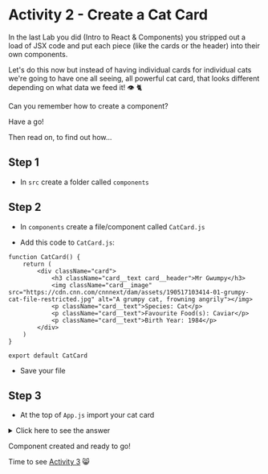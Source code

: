 # Activity 2 - Create a Cat Card

In the last Lab you did (Intro to React & Components) you stripped out a load of JSX code and put each piece (like the cards or the header) into their own components.

Let's do this now but instead of having individual cards for individual cats we're going to have one all seeing, all powerful cat card, that looks different depending on what data we feed it! 👁 🐈 

Can you remember how to create a component?

Have a go! 

Then read on, to find out how...

## Step 1

- In `src` create a folder called `components`

## Step 2

- In `components` create a file/component called `CatCard.js`

- Add this code to `CatCard.js`:

```
function CatCard() {
    return (
        <div className="card">
            <h3 className="card__text card__header">Mr Gwumpy</h3>
            <img className="card__image" src="https://cdn.cnn.com/cnnnext/dam/assets/190517103414-01-grumpy-cat-file-restricted.jpg" alt="A grumpy cat, frowning angrily"></img>
            <p className="card__text">Species: Cat</p>
            <p className="card__text">Favourite Food(s): Caviar</p>
            <p className="card__text">Birth Year: 1984</p>
        </div>
    )
}

export default CatCard
```

- Save your file

## Step 3

- At the top of `App.js` import your cat card

<details>
<summary>Click here to see the answer</summary>
<pre>

`import CatCard from './components/CatCard'`

</pre>
</details>

Component created and ready to go!

Time to see [Activity 3](./activity-3.md) 😸
